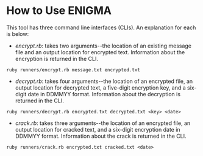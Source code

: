 # How to Use ENIGMA
This tool has three command line interfaces (CLIs). An explanation for each is below:
  * *encrypt.rb*: takes two arguments--the location of an existing message file and an output location for encrypted text. Information about the encryption is returned in the CLI.

  `ruby runners/encrypt.rb message.txt encrypted.txt`

  * *decrypt.rb*: takes four arguments--the location of an encrypted file, an output location for decrypted text, a five-digit encryption key, and a six-digit date in DDMMYY format. Information about the decryption is returned in the CLI.

  `ruby runners/decrypt.rb encrypted.txt decrypted.txt <key> <date>`

  * *crack.rb*: takes three arguments--the location of an encrypted file, an output location for cracked text, and a six-digit encryption date in DDMMYY format. Information about the crack is returned in the CLI.

  `ruby runners/crack.rb encrypted.txt cracked.txt <date>`
